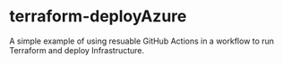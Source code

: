 # terraform-deployAzure

A simple example of using resuable GitHub Actions in a workflow to run Terraform and deploy Infrastructure.  
